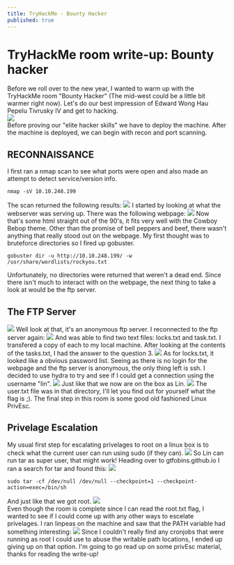 ```yaml
---
title: TryHackMe - Bounty Hacker
published: true
---
```


# [](#header-1)TryHackMe room write-up: Bounty hacker

Before we roll over to the new year, I wanted to warm up with the TryHackMe room "Bounty Hacker" (The mid-west could be a little bit warmer right now). Let's do our best impression of Edward Wong Hau Pepelu Tivrusky IV and get to hacking.
<br/>
![](/soWatt.github.io/images/THM_BH/THM_BH1.png)
<br/>
Before proving our "elite hacker skills" we have to deploy the machine. After the machine is deployed, we can begin with recon and port scanning.
<br/>
## RECONNAISSANCE
I first ran a nmap scan to see what ports were open and also made an attempt to detect service/version info.
```
nmap -sV 10.10.248.199
```
The scan returned the following results:
![](/soWatt.github.io/images/THM_BH/THM_BH2.png)
I started by looking at what the webserver was serving up. There was the following webpage:
![](/soWatt.github.io/images/THM_BH/THM_BH3.png)
Now that's some html straight out of the 90's, it fits very well with the Cowboy Bebop theme. Other than the promise of bell peppers and beef, there wasn't anything that really stood out on the webpage. My first thought was to bruteforce directories so I fired up gobuster.
```
gobuster dir -u http://10.10.248.199/ -w /usr/share/wordlists/rockyou.txt
```
Unfortunately, no directories were returned that weren't a dead end. Since there isn't much to interact with on the webpage, the next thing to take a look at would be the ftp server.

## The FTP Server
![](/soWatt.github.io/images/THM_BH/THM_BH4.png)
Well look at that, it's an anonymous ftp server. I reconnected to the ftp server again:
![](/soWatt.github.io/images/THM_BH/THM_BH5.png)
And was able to find two text files: locks.txt and task.txt. I transfered a copy of each to my local machine. After looking at the contents of the tasks.txt, I had the answer to the question 3.
![](/soWatt.github.io/images/THM_BH/THM_BH6.png)
As for locks.txt, it looked like a obvious password list. Seeing as there is no login for the webpage and the ftp server is anonymous, the only thing left is ssh. I decided to use hydra to try and see if I could get a connection using the username "lin".
![](/soWatt.github.io/images/THM_BH/THM_BH7.png)
Just like that we now are on the box as Lin.
![](/soWatt.github.io/images/THM_BH/THM_BH8.png)
The user.txt file was in that directory, I'll let you find out for yourself what the flag is ;). The final step in this room is some good old fashioned Linux PrivEsc.
## Privelage Escalation
My usual first step for escalating privelages to root on a linux box is to check what the current user can run using sudo (if they can).
![](/soWatt.github.io/images/THM_BH/THM_BH9.png)
So Lin can run tar as super user, that might work! Heading over to gtfobins.github.io I ran a search for tar and found this:
![](/soWatt.github.io/images/THM_BH/THM_BH10.png)
```
sudo tar -cf /dev/null /dev/null --checkpoint=1 --checkpoint-action=exec=/bin/sh
```
And just like that we got root.
![](/soWatt.github.io/images/THM_BH/THM_BH11.png)
<br/>
Even though the room is complete since I can read the root.txt flag, I wanted to see if I could come up with any other ways to escelate privelages. I ran linpeas on the machine and saw that the PATH variable had something interesting:
![](/soWatt.github.io/images/THM_BH/THM_BH12.png)
Since I couldn't really find any cronjobs that were running as root I could use to abuse the writable path locations, I ended up giving up on that option. I'm going to go read up on some privEsc material, thanks for reading the write-up!
